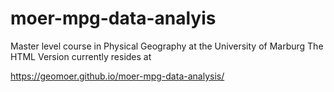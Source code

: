 # moer-mpg-data-analyis
Master level course in Physical Geography at the University of Marburg
The HTML Version currently resides at 
<!-- https://ilias.uni-marburg.de/data/UNIMR/lm_data/lm_2287352/index.html -->
https://geomoer.github.io/moer-mpg-data-analysis/
